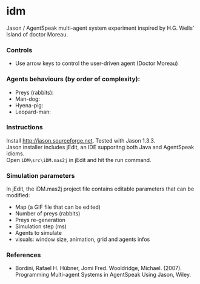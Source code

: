idm
===

Jason / AgentSpeak multi-agent system experiment inspired by H.G. Wells' Island of doctor Moreau.

### Controls
- Use arrow keys to control the user-driven agent (Doctor Moreau)

### Agents behaviours (by order of complexity):
- Preys (rabbits):
- Man-dog:
- Hyena-pig:
- Leopard-man:

### Instructions
Install http://jason.sourceforge.net. Tested with Jason 1.3.3.  
Jason installer includes jEdit, an IDE supporitng both Java and AgentSpeak idioms.   
Open `iDM\src\iDM.mas2j` in jEdit and hit the run command.

### Simulation parameters
In jEdit, the iDM.mas2j project file contains editable parameters that can be modified:  
- Map (a GIF file that can be edited)
- Number of preys (rabbits)
- Preys re-generation 
- Simulation step (ms)
- Agents to simulate
- visuals: window size, animation, grid and agents infos

### References
- Bordini, Rafael H. Hübner, Jomi Fred. Wooldridge, Michael. (2007). Programming Multi-agent Systems in AgentSpeak Using Jason, Wiley.
